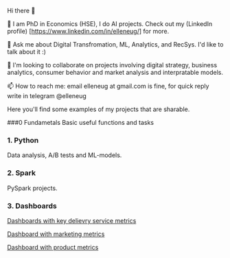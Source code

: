 Hi there 👋

🔭 I am PhD in Economics (HSE), I do AI projects. Check out my (LinkedIn profile) [https://www.linkedin.com/in/elleneug/] for more.

💬 Ask me about Digital Transfromation, ML, Analytics, and RecSys. I'd like to talk about it :)

👯 I'm looking to collaborate on projects involving digital strategy, business analytics, consumer behavior and market analysis and interpratable models.

📫 How to reach me: email elleneug at gmail.com is fine, for quick reply write in telegram @elleneug

Here you'll find some examples of my projects that are sharable.

###0 Fundametals
Basic useful functions and tasks

### 1. Python

Data analysis, A/B tests and ML-models.


### 2. Spark

PySpark projects.

### 3. Dashboards

[Dashboards with key delievry service metrics](http://redash.public.karpov.courses/public/dashboards/yKd0cGc3FBAG35BhucJiMfSLwFXooQkextbiEu8Y?org_slug=default)

[Dashboard with marketing metrics](http://redash.public.karpov.courses/public/dashboards/EQMwCakT8EhEm26MHIgJh9kChNQlR3rie4hDPVIT?org_slug=default)

[Dashboard with product metrics](http://redash.public.karpov.courses/public/dashboards/hQLfyffZcDMyC749IcpuAQW9DcMmvrhAAoDNls0B?org_slug=default)
